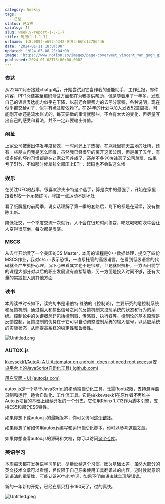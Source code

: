 ```yaml
---
category: Weekly
tags:
  - 总结
status: 已发布
catalog: []
slug: weekly-report-1-1-1-7
title: 周报(1.1-1.7)
urlname: 1c8c009f-e692-4342-9f9c-66fc13786446
date: '2024-01-11 18:06:00'
updated: '2024-05-08 23:04:00'
image: 'https://www.notion.so/images/page-cover/met_vincent_van_gogh_ginoux.jpg'
published: 2024-01-08T08:00:00.000Z
---
```


### 表达


从22年11月份接触chatgpt后，开始尝试用它当作我的全能助手，工作汇报，邮件内容，PPT总结甚至编码测试方面都在为我提供帮助，但是随着用了一年多，发现自己的语言表达能力似乎在下降，以前还会很费力的去写分享稿，各种说明，现在似乎都交给AI了，似乎有点过度依赖了。在24年的计划中加入发表52篇周报，可能刚开始还是流水账式的，每天要做的事情就那些，不会有太大的变化，但尽量写出自己的感受和看法，并不一定非要输出价值。


### 闲扯


上家公司被爆出停发年度绩效，一时间还上了热搜，在脉脉里铺天盖地的吐槽，还有一些朋友问我是怎么回事，虽然我已经很早的离开这家公司，但是呆了五年，有很多好的坏的习惯都是在这家公司养成了，还差不多30块钱买了公司股票，结果亏了51%，不如那时候拿钱全部压上ETH，起码也不会跌这么惨


### 娱乐


在关注UFC的战事，很喜欢沙夫卡特这个选手，算是次中的最强了，开始在家里跟着B站一个up猪练习，增加一点运动不是坏处


看了纸牌屋的前两季，说实话理解了第一季的套路后，剩下的都是在延续，没有推陈出新。


降低社交，一个季度交流一次就行，人不会在很短时间骤变，吃吃喝喝吹吹牛会让人变得很厌倦，每次都是表演。


### MSCS


从去年开始读了一个美国的CS Master，本周的课程是C++数据处理，提交了四份MSCS作业，我对c/c++表示恐惧，一直写托管的高级语言，在看到低级语言的代码就会产生抗拒心理，沉下心来看其实也不是很难，但是就很抗拒，一方面目前学的课程大部分对以后的职业发展没有直接帮助，另一方面是投入时间不够，还有大量的实践投入到其他方面


### 读书


本周读书时长如下，读完的书是诺伯特·维纳的《控制论》，主要研究的是控制系统和反馈机制，通过输入和输出信号之间的反馈机制来控制系统的状态和行为的系统。控制论中的关键概念还包括控制器、传感器、执行器等。控制论的基本原理是反馈控制，反馈控制的优势在于它可以自动调整控制系统的输入信号，以适应系统的实际状态，从而提高系统的稳定性和鲁棒性。


![Untitled.png](https://prod-files-secure.s3.us-west-2.amazonaws.com/5d24fe63-e567-4804-86f9-9fdc62e13082/4d744901-b410-4924-8554-36cce6e9aab7/Untitled.png?X-Amz-Algorithm=AWS4-HMAC-SHA256&X-Amz-Content-Sha256=UNSIGNED-PAYLOAD&X-Amz-Credential=ASIAZI2LB466Y5SYDDQ7%2F20250307%2Fus-west-2%2Fs3%2Faws4_request&X-Amz-Date=20250307T053845Z&X-Amz-Expires=3600&X-Amz-Security-Token=IQoJb3JpZ2luX2VjEPb%2F%2F%2F%2F%2F%2F%2F%2F%2F%2FwEaCXVzLXdlc3QtMiJIMEYCIQCjpEByMXtXQdThcbTJm%2F%2BtyKSfsuRTV%2BbIsfqbJYen0wIhAMktTJue%2B5CM38TuBRG2lbUa2IT5IkGbrnk2h164w%2FmtKv8DCD4QABoMNjM3NDIzMTgzODA1Igyc0XVvyCg%2BDgWEpUoq3AM2PKyPQc5JFwweGEjtR1P%2BJgtwWY2yQH9ztKKRT3Kllp%2BcG6SWd1AAk1oe%2B%2FlUUCMARul4Na6lf5C4gTKmHNtyMPflvWxGanX2bOeF9IjrDJM97%2FU9GZaKrLoichEB2VtqmqOBDqyTLRlJ97tgF4zQZXZOdiNwJ7BiiDWr0PXaoVBglaxU%2BJBRDQICSTesZsfDp9IvTppHmZv%2F0vWaSEyf07T%2BBYwrVFrCmslhj1z8Nu%2Behv%2B1pXHuEN3%2BO4R%2BZ57Pwr2VE6VbkI%2BThjol3u2K0nS5wwQzbJlxepy3uAyZSwSktXH3asM9FZIY8uhx8lpsy0U2ik1opsVf08edNh99wntqHeUrk9nA2xcQTz%2Fqf3WaYRoVSweTbQbrdhj7%2BNcmfGQNBt2xQcWwu4JgWZgP%2FUYs6MAD97gkzBl1OcKdi1VtOTR4g4pmXdPLL2M4f76okPLfkDEz3fNcNe0gAaC0I0zlP%2FIGo05C1B%2B544Y%2BFia%2BUSOddpmtvkLV6XYob%2BLbptOU9uBkXbmxF3wc9w2sC04UD%2B6SKGSRrcUnZ7msqUB2mg01E2aA2xB2mI65a8Ax%2BeO3ZkgMWxmau9OhE5Q%2B7PZaEHR68uTFQi9xXJrcrv9S3%2FGeo7UdVVlIYzCRhqq%2BBjqkAVC%2BfCtM748si186XryPir4ttF3dp8BDn9DWE4InI7kItn%2Fgp3v8QW5K%2BbJcQrZLl6J%2FzDZatLaSr2%2F%2BWk9X5bVaCpozyadvGb0v%2FSGMqVEYdZi%2Fll%2BWRejARDCHUyJKJ3xXmF2bg%2BVwS4euoqbMHOd1rbiZmUoyMqCR7RtrfLM%2BnHy9l92%2FOMLitO4ACLtSMAmtppwRbHA6RNZiz0NWLRpZicEJ&X-Amz-Signature=e488b2a7c5fc49eb66a42713a9eaf5e18f303e2b34cca1f31dfba64f9efd0685&X-Amz-SignedHeaders=host&x-id=GetObject)


### AUTOX.js


[kkevsekk1/AutoX: A UiAutomator on android, does not need root access(安卓平台上的JavaScript自动化工具) (github.com)](https://github.com/kkevsekk1/AutoX)


[用户界面 - UI (autoxjs.com)](http://doc.autoxjs.com/#/ui)


autox.js是一个基于JavaScript的移动端自动化工具，无需Root权限，支持悬浮窗录制和运行，适合自动化、工作流工具。它是由kkevsekk1在原作者不再维护Auto.js项目的基础上继续开发的一个分支。它使用Rhino 1.7.13作为脚本引擎，支持ES5和部分ES6特性。


如果你想下载autox.js的最新版本，你可以访问[这个链接](https://github.com/kkevsekk1/AutoX/releases)。


如果你想了解如何用autox.js编写和运行自动化脚本，你可以参考[这篇文章](https://www.cnblogs.com/ghj1976/p/autoxjs.html)。


如果你想查看autox.js的源码和文档，你可以访问[这个仓库](https://github.com/kkevsekk1/AutoX)。


### 英语学习


本周每天都在发英语学习笔记，尽量延续这个习惯，因为基础太差，虽然大部分的英文技术文章可以看懂，但仅限于自己原来使用工具翻译过的内容，这时候就意识到语法的重要性，可能认识90%的单词，如果不明白语法就会理解错误。


新的一年新的开始，已经在扇贝打卡190天了，过的真快。


![Untitled.jpeg](https://prod-files-secure.s3.us-west-2.amazonaws.com/5d24fe63-e567-4804-86f9-9fdc62e13082/c04d3014-4bd3-4142-a613-19220f0a3512/Untitled.jpeg?X-Amz-Algorithm=AWS4-HMAC-SHA256&X-Amz-Content-Sha256=UNSIGNED-PAYLOAD&X-Amz-Credential=ASIAZI2LB466Y5SYDDQ7%2F20250307%2Fus-west-2%2Fs3%2Faws4_request&X-Amz-Date=20250307T053845Z&X-Amz-Expires=3600&X-Amz-Security-Token=IQoJb3JpZ2luX2VjEPb%2F%2F%2F%2F%2F%2F%2F%2F%2F%2FwEaCXVzLXdlc3QtMiJIMEYCIQCjpEByMXtXQdThcbTJm%2F%2BtyKSfsuRTV%2BbIsfqbJYen0wIhAMktTJue%2B5CM38TuBRG2lbUa2IT5IkGbrnk2h164w%2FmtKv8DCD4QABoMNjM3NDIzMTgzODA1Igyc0XVvyCg%2BDgWEpUoq3AM2PKyPQc5JFwweGEjtR1P%2BJgtwWY2yQH9ztKKRT3Kllp%2BcG6SWd1AAk1oe%2B%2FlUUCMARul4Na6lf5C4gTKmHNtyMPflvWxGanX2bOeF9IjrDJM97%2FU9GZaKrLoichEB2VtqmqOBDqyTLRlJ97tgF4zQZXZOdiNwJ7BiiDWr0PXaoVBglaxU%2BJBRDQICSTesZsfDp9IvTppHmZv%2F0vWaSEyf07T%2BBYwrVFrCmslhj1z8Nu%2Behv%2B1pXHuEN3%2BO4R%2BZ57Pwr2VE6VbkI%2BThjol3u2K0nS5wwQzbJlxepy3uAyZSwSktXH3asM9FZIY8uhx8lpsy0U2ik1opsVf08edNh99wntqHeUrk9nA2xcQTz%2Fqf3WaYRoVSweTbQbrdhj7%2BNcmfGQNBt2xQcWwu4JgWZgP%2FUYs6MAD97gkzBl1OcKdi1VtOTR4g4pmXdPLL2M4f76okPLfkDEz3fNcNe0gAaC0I0zlP%2FIGo05C1B%2B544Y%2BFia%2BUSOddpmtvkLV6XYob%2BLbptOU9uBkXbmxF3wc9w2sC04UD%2B6SKGSRrcUnZ7msqUB2mg01E2aA2xB2mI65a8Ax%2BeO3ZkgMWxmau9OhE5Q%2B7PZaEHR68uTFQi9xXJrcrv9S3%2FGeo7UdVVlIYzCRhqq%2BBjqkAVC%2BfCtM748si186XryPir4ttF3dp8BDn9DWE4InI7kItn%2Fgp3v8QW5K%2BbJcQrZLl6J%2FzDZatLaSr2%2F%2BWk9X5bVaCpozyadvGb0v%2FSGMqVEYdZi%2Fll%2BWRejARDCHUyJKJ3xXmF2bg%2BVwS4euoqbMHOd1rbiZmUoyMqCR7RtrfLM%2BnHy9l92%2FOMLitO4ACLtSMAmtppwRbHA6RNZiz0NWLRpZicEJ&X-Amz-Signature=1c0b09a0ca953f6e524ba5db6461c05d091d3219beace95852e17b51eb5bd3ec&X-Amz-SignedHeaders=host&x-id=GetObject)

